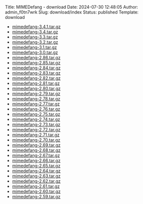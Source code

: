 Title: MIMEDefang - download
Date: 2024-07-30 12:48:05
Author: admin_f0tn7wrk
Slug: download/index
Status: published
Template: download

-   [mimedefang-3.4.1.tar.gz](https://mimedefang.org/releases/mimedefang-3.4.1.tar.gz)
-   [mimedefang-3.4.tar.gz](https://mimedefang.org/releases/mimedefang-3.4.tar.gz)
-   [mimedefang-3.3.tar.gz](https://mimedefang.org/releases/mimedefang-3.3.tar.gz)
-   [mimedefang-3.2.tar.gz](https://mimedefang.org/releases/mimedefang-3.2.tar.gz)
-   [mimedefang-3.1.tar.gz](https://mimedefang.org/releases/mimedefang-3.1.tar.gz)
-   [mimedefang-3.0.tar.gz](https://mimedefang.org/releases/mimedefang-3.0.tar.gz)
-   [mimedefang-2.86.tar.gz](https://mimedefang.org/releases/mimedefang-2.86.tar.gz)
-   [mimedefang-2.85.tar.gz](https://mimedefang.org/releases/mimedefang-2.85.tar.gz)
-   [mimedefang-2.84.tar.gz](https://mimedefang.org/releases/mimedefang-2.84.tar.gz)
-   [mimedefang-2.83.tar.gz](https://mimedefang.org/releases/mimedefang-2.83.tar.gz)
-   [mimedefang-2.82.tar.gz](https://mimedefang.org/releases/mimedefang-2.82.tar.gz)
-   [mimedefang-2.81.tar.gz](https://mimedefang.org/releases/mimedefang-2.81.tar.gz)
-   [mimedefang-2.80.tar.gz](https://mimedefang.org/releases/mimedefang-2.80.tar.gz)
-   [mimedefang-2.79.tar.gz](https://mimedefang.org/releases/mimedefang-2.79.tar.gz)
-   [mimedefang-2.78.tar.gz](https://mimedefang.org/releases/mimedefang-2.78.tar.gz)
-   [mimedefang-2.77.tar.gz](https://mimedefang.org/releases/mimedefang-2.77.tar.gz)
-   [mimedefang-2.76.tar.gz](https://mimedefang.org/releases/mimedefang-2.76.tar.gz)
-   [mimedefang-2.75.tar.gz](https://mimedefang.org/releases/mimedefang-2.75.tar.gz)
-   [mimedefang-2.74.tar.gz](https://mimedefang.org/releases/mimedefang-2.74.tar.gz)
-   [mimedefang-2.73.tar.gz](https://mimedefang.org/releases/mimedefang-2.73.tar.gz)
-   [mimedefang-2.72.tar.gz](https://mimedefang.org/releases/mimedefang-2.72.tar.gz)
-   [mimedefang-2.71.tar.gz](https://mimedefang.org/releases/mimedefang-2.71.tar.gz)
-   [mimedefang-2.70.tar.gz](https://mimedefang.org/releases/mimedefang-2.70.tar.gz)
-   [mimedefang-2.69.tar.gz](https://mimedefang.org/releases/mimedefang-2.69.tar.gz)
-   [mimedefang-2.68.tar.gz](https://mimedefang.org/releases/mimedefang-2.68.tar.gz)
-   [mimedefang-2.67.tar.gz](https://mimedefang.org/releases/mimedefang-2.67.tar.gz)
-   [mimedefang-2.66.tar.gz](https://mimedefang.org/releases/mimedefang-2.66.tar.gz)
-   [mimedefang-2.65.tar.gz](https://mimedefang.org/releases/mimedefang-2.65.tar.gz)
-   [mimedefang-2.64.tar.gz](https://mimedefang.org/releases/mimedefang-2.64.tar.gz)
-   [mimedefang-2.63.tar.gz](https://mimedefang.org/releases/mimedefang-2.63.tar.gz)
-   [mimedefang-2.62.tar.gz](https://mimedefang.org/releases/mimedefang-2.62.tar.gz)
-   [mimedefang-2.61.tar.gz](https://mimedefang.org/releases/mimedefang-2.61.tar.gz)
-   [mimedefang-2.60.tar.gz](https://mimedefang.org/releases/mimedefang-2.60.tar.gz)
-   [mimedefang-2.59.tar.gz](https://mimedefang.org/releases/mimedefang-2.59.tar.gz)
